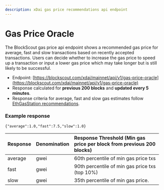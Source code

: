 ```yaml
---
description: xDai gas price recommendations api endpoint
---
```


# Gas Price Oracle

The BlockScout gas price api endpoint shows a recommended gas price for average, fast and slow transactions based on recently accepted transactions. Users can decide whether to increase the gas price to speed up a transaction or input a lower gas price which may take longer but is still likely to be successful.

* Endpoint: [https://blockscout.com/xdai/mainnet/api/v1/gas-price-oracle](https://blockscout.com/xdai/mainnet/api/v1/gas-price-oracle)
* Response calculated for **previous 200 blocks** and **updated every 5 minutes**.
* Response criteria for average, fast and slow gas estimates follow[ EthGasStation recommendations](https://github.com/ethgasstation/gasstation-express-oracle/blob/master/gasExpress.py#L16-L18).

### Example response

```text
{"average":1.0,"fast":7.5,"slow":1.0}
```

| Response | Denomination | Response Threshold  \(Min gas price per block from previous 200 blocks\) |
| :--- | :--- | :--- |
| average | gwei | 60th percentile of min gas price txs |
| fast | gwei | 90th percentile of min gas price txs \(top 10%\) |
| slow | gwei | 35th percentile of min gas price. |

